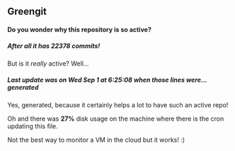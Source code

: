 ## Greengit

#### Do you wonder why this repository is so active?

##### After all it has 22378 commits!

But is it *really* active? Well...

##### Last update was on Wed Sep 1 at 6:25:08 when those lines were... generated

Yes, generated, because it certainly helps a lot to have such an active repo!

Oh and there was **27%** disk usage on the machine
where there is the cron updating this file.

Not the best way to monitor a VM in the cloud but it works! :)
